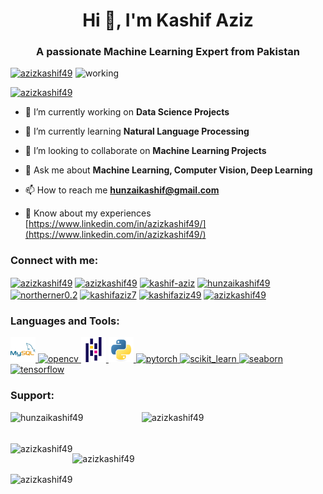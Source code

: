 <h1 align="center">Hi 👋, I'm Kashif Aziz</h1>
<h3 align="center">A passionate Machine Learning Expert from Pakistan</h3>

<img align="right" alt="working" width="400" src="https://www.google.com/url?sa=i&url=https%3A%2F%2Fgiphy.com%2Fexplore%2Fprogrammer&psig=AOvVaw3HpNcg5CrRI-xZpu99gQtm&ust=1701117866738000&source=images&cd=vfe&ved=0CBEQjRxqFwoTCPDez4LE4oIDFQAAAAAdAAAAABAI](https://media0.giphy.com/media/qgQUggAC3Pfv687qPC/giphy.gif)">

<p align="left"> <a href="https://github.com/ryo-ma/github-profile-trophy"><img src="https://github-profile-trophy.vercel.app/?username=azizkashif49" alt="azizkashif49" /></a> </p>

<p align="left"> <a href="https://twitter.com/azizkashif49" target="blank"><img src="https://img.shields.io/twitter/follow/azizkashif49?logo=twitter&style=for-the-badge" alt="azizkashif49" /></a> </p>

- 🔭 I’m currently working on **Data Science Projects**

- 🌱 I’m currently learning **Natural Language Processing**

- 👯 I’m looking to collaborate on **Machine Learning Projects**

- 💬 Ask me about **Machine Learning, Computer Vision, Deep Learning**

- 📫 How to reach me **hunzaikashif@gmail.com**

- 📄 Know about my experiences [https://www.linkedin.com/in/azizkashif49/](https://www.linkedin.com/in/azizkashif49/)

<h3 align="left">Connect with me:</h3>
<p align="left">
<a href="https://twitter.com/azizkashif49" target="blank"><img align="center" src="https://raw.githubusercontent.com/rahuldkjain/github-profile-readme-generator/master/src/images/icons/Social/twitter.svg" alt="azizkashif49" height="30" width="40" /></a>
<a href="https://linkedin.com/in/azizkashif49" target="blank"><img align="center" src="https://raw.githubusercontent.com/rahuldkjain/github-profile-readme-generator/master/src/images/icons/Social/linked-in-alt.svg" alt="azizkashif49" height="30" width="40" /></a>
<a href="https://stackoverflow.com/users/kashif-aziz" target="blank"><img align="center" src="https://raw.githubusercontent.com/rahuldkjain/github-profile-readme-generator/master/src/images/icons/Social/stack-overflow.svg" alt="kashif-aziz" height="30" width="40" /></a>
<a href="https://kaggle.com/hunzaikashif49" target="blank"><img align="center" src="https://raw.githubusercontent.com/rahuldkjain/github-profile-readme-generator/master/src/images/icons/Social/kaggle.svg" alt="hunzaikashif49" height="30" width="40" /></a>
<a href="https://instagram.com/northerner0.2" target="blank"><img align="center" src="https://raw.githubusercontent.com/rahuldkjain/github-profile-readme-generator/master/src/images/icons/Social/instagram.svg" alt="northerner0.2" height="30" width="40" /></a>
<a href="https://dribbble.com/kashifaziz7" target="blank"><img align="center" src="https://raw.githubusercontent.com/rahuldkjain/github-profile-readme-generator/master/src/images/icons/Social/dribbble.svg" alt="kashifaziz7" height="30" width="40" /></a>
<a href="https://www.behance.net/kashifaziz49" target="blank"><img align="center" src="https://raw.githubusercontent.com/rahuldkjain/github-profile-readme-generator/master/src/images/icons/Social/behance.svg" alt="kashifaziz49" height="30" width="40" /></a>
<a href="https://discord.gg/azizkashif49" target="blank"><img align="center" src="https://raw.githubusercontent.com/rahuldkjain/github-profile-readme-generator/master/src/images/icons/Social/discord.svg" alt="azizkashif49" height="30" width="40" /></a>
</p>

<h3 align="left">Languages and Tools:</h3>
<p align="left"> <a href="https://www.mysql.com/" target="_blank" rel="noreferrer"> <img src="https://raw.githubusercontent.com/devicons/devicon/master/icons/mysql/mysql-original-wordmark.svg" alt="mysql" width="40" height="40"/> </a> <a href="https://opencv.org/" target="_blank" rel="noreferrer"> <img src="https://www.vectorlogo.zone/logos/opencv/opencv-icon.svg" alt="opencv" width="40" height="40"/> </a> <a href="https://pandas.pydata.org/" target="_blank" rel="noreferrer"> <img src="https://raw.githubusercontent.com/devicons/devicon/2ae2a900d2f041da66e950e4d48052658d850630/icons/pandas/pandas-original.svg" alt="pandas" width="40" height="40"/> </a> <a href="https://www.python.org" target="_blank" rel="noreferrer"> <img src="https://raw.githubusercontent.com/devicons/devicon/master/icons/python/python-original.svg" alt="python" width="40" height="40"/> </a> <a href="https://pytorch.org/" target="_blank" rel="noreferrer"> <img src="https://www.vectorlogo.zone/logos/pytorch/pytorch-icon.svg" alt="pytorch" width="40" height="40"/> </a> <a href="https://scikit-learn.org/" target="_blank" rel="noreferrer"> <img src="https://upload.wikimedia.org/wikipedia/commons/0/05/Scikit_learn_logo_small.svg" alt="scikit_learn" width="40" height="40"/> </a> <a href="https://seaborn.pydata.org/" target="_blank" rel="noreferrer"> <img src="https://seaborn.pydata.org/_images/logo-mark-lightbg.svg" alt="seaborn" width="40" height="40"/> </a> <a href="https://www.tensorflow.org" target="_blank" rel="noreferrer"> <img src="https://www.vectorlogo.zone/logos/tensorflow/tensorflow-icon.svg" alt="tensorflow" width="40" height="40"/> </a> </p>

<h3 align="left">Support:</h3>
<p><a href="https://www.buymeacoffee.com/hunzaikashif49"> <img align="left" src="https://cdn.buymeacoffee.com/buttons/v2/default-yellow.png" height="50" width="210" alt="hunzaikashif49" /></a><a href="https://ko-fi.com/azizkashif49"> <img align="left" src="https://cdn.ko-fi.com/cdn/kofi3.png?v=3" height="50" width="210" alt="azizkashif49" /></a></p><br><br>

<p><img align="left" src="https://github-readme-stats.vercel.app/api/top-langs?username=azizkashif49&show_icons=true&locale=en&layout=compact" alt="azizkashif49" /></p>

<p>&nbsp;<img align="center" src="https://github-readme-stats.vercel.app/api?username=azizkashif49&show_icons=true&locale=en" alt="azizkashif49" /></p>

<p><img align="center" src="https://github-readme-streak-stats.herokuapp.com/?user=azizkashif49&" alt="azizkashif49" /></p>
